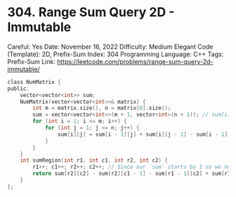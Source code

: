 # 304. Range Sum Query 2D - Immutable

Careful: Yes
Date: November 16, 2022
Difficulty: Medium
Elegant Code (Template): 2D, Prefix-Sum
Index: 304
Programming Language: C++
Tags: Prefix-Sum
Link: https://leetcode.com/problems/range-sum-query-2d-immutable/

```go
class NumMatrix {
public:
    vector<vector<int>> sum;
    NumMatrix(vector<vector<int>>& matrix) {
        int m = matrix.size(), n = matrix[0].size();
        sum = vector<vector<int>>(m + 1, vector<int>(n + 1)); // sum[i][j] is sum of all elements inside the rectangle [0,0,i,j]
        for (int i = 1; i <= m; i++) {
            for (int j = 1; j <= n; j++) {
                sum[i][j] = sum[i - 1][j] + sum[i][j - 1] - sum[i - 1][j - 1] + matrix[i - 1][j - 1];
            }
        }
    }
    int sumRegion(int r1, int c1, int r2, int c2) {
        r1++; c1++; r2++; c2++; // Since our `sum` starts by 1 so we need to increase r1, c1, r2, c2 by 1
        return sum[r2][c2] - sum[r2][c1 - 1] - sum[r1 - 1][c2] + sum[r1 - 1][c1 - 1];
    }
};
```
